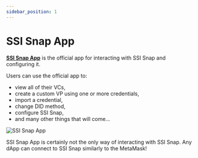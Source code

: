 ```yaml
---
sidebar_position: 1
---
```


# SSI Snap App

**[SSI Snap App](https://blockchain-lab-um.github.io/ssi-snap)** is the official app for interacting with SSI Snap and configuring it.

Users can use the official app to:

- view all of their VCs,
- create a custom VP using one or more credentials,
- import a credential,
- change DID method,
- configure SSI Snap,
- and many other things that will come...

![SSI Snap App](https://i.imgur.com/8NeiveT.png)

SSI Snap App is certainly not the only way of interacting with SSI Snap. Any dApp can connect to SSI Snap similarly to the MetaMask!